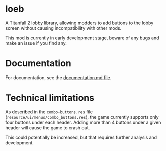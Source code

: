 # loeb
A Titanfall 2 lobby library, allowing modders to add buttons to the lobby screen without causing incompatibility with other mods.

This mod is currently in early development stage, beware of any bugs and make an issue if you find any.

# Documentation

For documentation, see the [documentation.md file](https://github.com/okvdai/loeb/blob/main/documentation.md).

# Technical limitations
As described in the `combo-buttons.res` file (`resource/ui/menus/combo_buttons.res`), the game currently supports only four buttons under each header. Adding more than 4 buttons under a given header will cause the game to crash out.

This could potentially be increased, but that requires further analysis and development.
